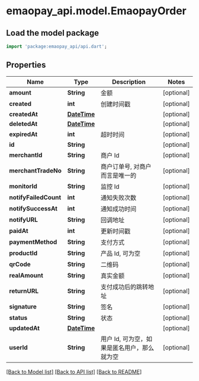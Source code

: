 # emaopay_api.model.EmaopayOrder

## Load the model package
```dart
import 'package:emaopay_api/api.dart';
```

## Properties
Name | Type | Description | Notes
------------ | ------------- | ------------- | -------------
**amount** | **String** | 金额 | [optional] 
**created** | **int** | 创建时间戳 | [optional] 
**createdAt** | [**DateTime**](DateTime.md) |  | [optional] 
**deletedAt** | [**DateTime**](DateTime.md) |  | [optional] 
**expiredAt** | **int** | 超时时间 | [optional] 
**id** | **String** |  | [optional] 
**merchantId** | **String** | 商户 Id | [optional] 
**merchantTradeNo** | **String** | 商户订单号, 对商户而言是唯一的 | [optional] 
**monitorId** | **String** | 监控 Id | [optional] 
**notifyFailedCount** | **int** | 通知失败次数 | [optional] 
**notifySuccessAt** | **int** | 通知成功时间 | [optional] 
**notifyURL** | **String** | 回调地址 | [optional] 
**paidAt** | **int** | 更新时间戳 | [optional] 
**paymentMethod** | **String** | 支付方式 | [optional] 
**productId** | **String** | 产品 Id, 可为空 | [optional] 
**qrCode** | **String** | 二维码 | [optional] 
**realAmount** | **String** | 真实金额 | [optional] 
**returnURL** | **String** | 支付成功后的跳转地址 | [optional] 
**signature** | **String** | 签名 | [optional] 
**status** | **String** | 状态 | [optional] 
**updatedAt** | [**DateTime**](DateTime.md) |  | [optional] 
**userId** | **String** | 用户 Id, 可为空，如果是匿名用户，那么就为空 | [optional] 

[[Back to Model list]](../README.md#documentation-for-models) [[Back to API list]](../README.md#documentation-for-api-endpoints) [[Back to README]](../README.md)


